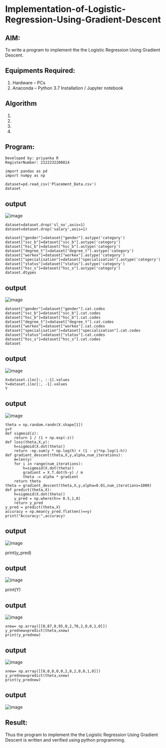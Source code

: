 # Implementation-of-Logistic-Regression-Using-Gradient-Descent

## AIM:
To write a program to implement the the Logistic Regression Using Gradient Descent.

## Equipments Required:
1. Hardware – PCs
2. Anaconda – Python 3.7 Installation / Jupyter notebook

## Algorithm
1. 
2. 
3. 
4. 

## Program:
~~~
Developed by: priyanka R
RegisterNumber: 2122232200814
~~~
~~~
import pandas as pd
import numpy as np
~~~
~~~
dataset=pd.read_csv('Placement_Data.csv')
dataset
~~~

## output
![image](https://github.com/user-attachments/assets/14fe8da7-f734-4010-b6db-7df0f6fd9667)
~~~
dataset=dataset.drop('sl_no',axis=1)
dataset=dataset.drop('salary',axis=1)
~~~
~~~
dataset["gender"]=dataset["gender"].astype('category')
dataset["ssc_b"]=dataset["ssc_b"].astype('category')
dataset["hsc_b"]=dataset["hsc_b"].astype('category')
dataset["degree_t"]=dataset["degree_t"].astype('category')
dataset["workex"]=dataset["workex"].astype('category')
dataset["specialisation"]=dataset["specialisation"].astype('category')    
dataset["status"]=dataset["status"].astype('category') 
dataset["hsc_s"]=dataset["hsc_s"].astype('category')
dataset.dtypes
~~~
## output
![image](https://github.com/user-attachments/assets/bc099560-2d52-4d7e-86c5-29d37a900c0c)
~~~
dataset["gender"]=dataset["gender"].cat.codes
dataset["ssc_b"]=dataset["ssc_b"].cat.codes
dataset["hsc_b"]=dataset["hsc_b"].cat.codes
dataset["degree_t"]=dataset["degree_t"].cat.codes
dataset["workex"]=dataset["workex"].cat.codes
dataset["specialisation"]=dataset["specialisation"].cat.codes   
dataset["status"]=dataset["status"].cat.codes
dataset["hsc_s"]=dataset["hsc_s"].cat.codes
dataset
~~~
## output
![image](https://github.com/user-attachments/assets/9f04c437-48a8-4f28-a458-b6bc55d35a0b)
~~~
X=dataset.iloc[:, :-1].values
Y=dataset.iloc[:, -1].values
Y
~~~
## output
![image](https://github.com/user-attachments/assets/7cbf7698-24b7-4afa-b2aa-a7779ac76cf0)
~~~
theta = np.random.randn(X.shape[1])
y=Y
def sigmoid(z):
    return 1 / (1 + np.exp(-z))
def loss(theta,X,y):
    h=sigmoid(X.dot(theta))
    return -np.sum(y * np.log(h) + (1 - y)*np.log(1-h))
def gradient_descent(theta,X,y,alpha,num_iterations):
    m=len(y)
    for i in range(num_iterations):
        h=sigmoid(X.dot(theta))
        gradient = X.T.dot(h-y) / m
        theta -= alpha * gradient
    return theta
theta = gradient_descent(theta,X,y,alpha=0.01,num_iterations=1000)
def predict(theta,X):
    h=sigmoid(X.dot(theta))
    y_pred = np.where(h>= 0.5,1,0)
    return y_pred
y_pred = predict(theta,X)
accuracy = np.mean(y_pred.flatten()==y)
print("Accuracy:",accuracy)
~~~

## output
![image](https://github.com/user-attachments/assets/1d06f632-8e8b-4c1e-985b-dc3e41ae57ff)


print(y_pred)

## output
![image](https://github.com/user-attachments/assets/52af4254-f097-4608-bed2-2aff5820279a)

print(Y)

## output
![image](https://github.com/user-attachments/assets/ba840607-2514-495d-b482-11cf069b3b94)

~~~
xnew= np.array([[0,87,0,95,0,2,78,2,0,0,1,0]])
y_prednew=predict(theta,xnew)
print(y_prednew)
~~~
## output
![image](https://github.com/user-attachments/assets/90208d87-ffbd-4b08-b3f8-f92bc631faf9)

~~~
xnew= np.array([[0,0,0,0,0,2,8,2,0,0,1,0]])
y_prednew=predict(theta,xnew)
print(y_prednew)
~~~

## output 
![image](https://github.com/user-attachments/assets/6e848eb9-48d0-49de-9277-380eacad1af7)



## Result:
Thus the program to implement the the Logistic Regression Using Gradient Descent is written and verified using python programming.
